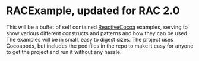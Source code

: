 RACExample, updated for RAC 2.0
==========
This will be a buffet of self contained [ReactiveCocoa](https://github.com/ReactiveCocoa/ReactiveCocoa) examples, serving to show various different constructs and patterns and how they can be used. The examples will be in small, easy to digest sizes. The project uses Cocoapods, but includes the pod files in the repo to make it easy for anyone to get the project and run it without any hassle.


